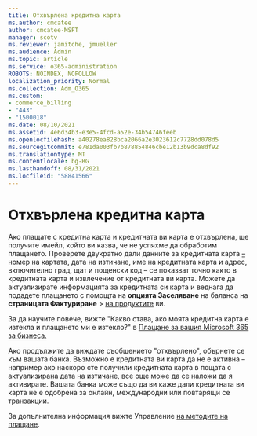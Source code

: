 ```yaml
---
title: Отхвърлена кредитна карта
ms.author: cmcatee
author: cmcatee-MSFT
manager: scotv
ms.reviewer: jamitche, jmueller
ms.audience: Admin
ms.topic: article
ms.service: o365-administration
ROBOTS: NOINDEX, NOFOLLOW
localization_priority: Normal
ms.collection: Adm_O365
ms.custom:
- commerce_billing
- "443"
- "1500018"
ms.date: 08/10/2021
ms.assetid: 4e6d34b3-e3e5-4fcd-a52e-34b54746feeb
ms.openlocfilehash: a40278ea828bca2066a2e3023612c7728dd078d5
ms.sourcegitcommit: e781da003fb7b878854846cbe12b13b9dca8df92
ms.translationtype: MT
ms.contentlocale: bg-BG
ms.lasthandoff: 08/31/2021
ms.locfileid: "58841566"
---
```

# <a name="declined-credit-card"></a>Отхвърлена кредитна карта

Ако плащате с кредитна карта и кредитната ви карта е отхвърлена, ще получите имейл, който ви казва, че не успяхме да обработим плащането. Проверете двукратно дали данните за кредитната карта [–](https://go.microsoft.com/fwlink/p/?linkid=842054) номер на картата, дата на изтичане, име на кредитната карта и адрес, включително град, щат и пощенски код – се показват точно както в кредитната карта и извлечение от кредитната ви карта. Можете да актуализирате информацията за кредитната си карта и веднага да подадете плащането с помощта на **опцията Заселяване** на баланса на **страницата Фактуриране**  >  [на продуктите](https://go.microsoft.com/fwlink/p/?linkid=842054) ви.

За да научите повече, вижте "Какво става, ако моята кредитна карта е изтекла и плащането ми е изтекло?" в [Плащане за вашия Microsoft 365 за бизнеса.](https://docs.microsoft.com/microsoft-365/commerce/billing-and-payments/pay-for-your-subscription#what-if-my-credit-card-was-declined-and-my-payment-is-past-due)
  
Ако продължите да виждате съобщението "отхвърлено", обърнете се към вашата банка. Възможно е кредитната ви карта да не е активна – например ако наскоро сте получили кредитната карта в пощата с актуализирана дата на изтичане, все още може да се наложи да я активирате. Вашата банка може също да ви каже дали кредитната ви карта не е одобрена за онлайн, международни или повтарящи се транзакции.
  
За допълнителна информация вижте Управление [на методите на плащане](https://docs.microsoft.com/microsoft-365/commerce/billing-and-payments/manage-payment-methods).